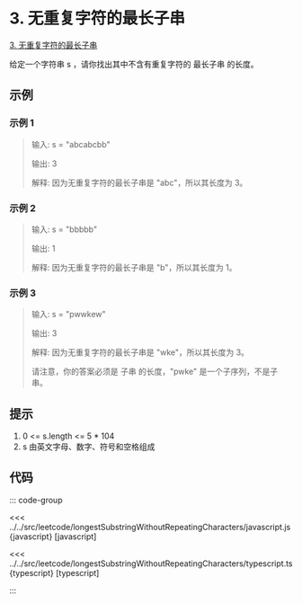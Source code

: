 # 3. 无重复字符的最长子串

[3. 无重复字符的最长子串](https://leetcode.cn/problems/longest-substring-without-repeating-characters/description/)

给定一个字符串 s ，请你找出其中不含有重复字符的 最长子串 的长度。

## 示例

### 示例 1

> 输入: s = "abcabcbb"
>
> 输出: 3
>
> 解释: 因为无重复字符的最长子串是 "abc"，所以其长度为 3。

### 示例 2

> 输入: s = "bbbbb"
>
> 输出: 1
>
> 解释: 因为无重复字符的最长子串是 "b"，所以其长度为 1。

### 示例 3

> 输入: s = "pwwkew"
>
> 输出: 3
>
> 解释: 因为无重复字符的最长子串是 "wke"，所以其长度为 3。
>
> 请注意，你的答案必须是 子串 的长度，"pwke" 是一个子序列，不是子串。

## 提示

1. 0 <= s.length <= 5 * 104
2. s 由英文字母、数字、符号和空格组成

## 代码

::: code-group

<<< ../../src/leetcode/longestSubstringWithoutRepeatingCharacters/javascript.js{javascript} [javascript]

<<< ../../src/leetcode/longestSubstringWithoutRepeatingCharacters/typescript.ts{typescript} [typescript]

:::
